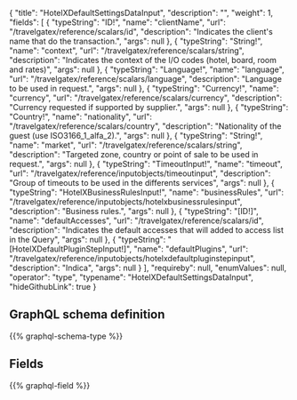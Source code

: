 {
  "title": "HotelXDefaultSettingsDataInput",
  "description": "",
  "weight": 1,
  "fields": [
    {
      "typeString": "ID!",
      "name": "clientName",
      "url": "/travelgatex/reference/scalars/id",
      "description": "Indicates the client's name that do the transaction.",
      "args": null
    },
    {
      "typeString": "String!",
      "name": "context",
      "url": "/travelgatex/reference/scalars/string",
      "description": "Indicates the context of the I/O codes (hotel, board, room and rates)",
      "args": null
    },
    {
      "typeString": "Language!",
      "name": "language",
      "url": "/travelgatex/reference/scalars/language",
      "description": "Language to be used in request.",
      "args": null
    },
    {
      "typeString": "Currency!",
      "name": "currency",
      "url": "/travelgatex/reference/scalars/currency",
      "description": "Currency requested if supported by supplier.",
      "args": null
    },
    {
      "typeString": "Country!",
      "name": "nationality",
      "url": "/travelgatex/reference/scalars/country",
      "description": "Nationality of the guest (use ISO3166_1_alfa_2).",
      "args": null
    },
    {
      "typeString": "String!",
      "name": "market",
      "url": "/travelgatex/reference/scalars/string",
      "description": "Targeted zone, country or point of sale to be used in request.",
      "args": null
    },
    {
      "typeString": "TimeoutInput!",
      "name": "timeout",
      "url": "/travelgatex/reference/inputobjects/timeoutinput",
      "description": "Group of timeouts to be used in the differents services",
      "args": null
    },
    {
      "typeString": "HotelXBusinessRulesInput!",
      "name": "businessRules",
      "url": "/travelgatex/reference/inputobjects/hotelxbusinessrulesinput",
      "description": "Business rules.",
      "args": null
    },
    {
      "typeString": "[ID!]",
      "name": "defaultAccesses",
      "url": "/travelgatex/reference/scalars/id",
      "description": "Indicates the default accesses that will added to access list in the Query",
      "args": null
    },
    {
      "typeString": "[HotelXDefaultPluginStepInput!]",
      "name": "defaultPlugins",
      "url": "/travelgatex/reference/inputobjects/hotelxdefaultpluginstepinput",
      "description": "Indica",
      "args": null
    }
  ],
  "requireby": null,
  "enumValues": null,
  "operator": "type",
  "typename": "HotelXDefaultSettingsDataInput",
  "hideGithubLink": true
}
## GraphQL schema definition

{{% graphql-schema-type %}}

## Fields

{{% graphql-field %}}
